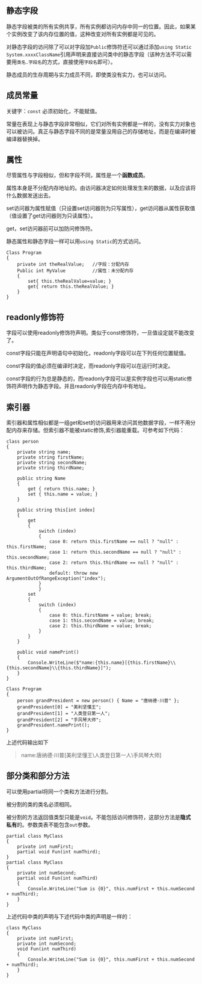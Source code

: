 ## 静态字段
静态字段被类的所有实例共享，所有实例都访问内存中同一的位置。因此，如果某个实例改变了该内存位置的值，这种改变对所有实例都是可见的。

对静态字段的访问除了可以对字段加`Public`修饰符还可以通过添加`using Static System.xxxxClassName`引用声明来直接访问类中的静态字段（该种方法不可以需要用`类名.字段名`的方式，直接使用`字段名`即可）。

静态成员的生存周期与实力成员不同，即使类没有实力，也可以访问。
## 成员常量
关键字：`const` 必须初始化，不能赋值。

常量在表现上与静态字段非常相似，它们对所有实例都是一样的，没有实力对象也可以被访问。真正与静态字段不同的是常量没用自己的存储地址，而是在编译时被编译器替换掉。

## 属性
尽管属性与字段相似，但和字段不同，属性是一个**函数成员**。

属性本身是不分配内存地址的。由访问器决定如何处理发生来的数据，以及应该将什么数据发送出去。

set访问器为属性赋值（只设置set访问器则为只写属性），get访问器从属性获取值（值设置了get访问器则为只读属性）。

get，set访问器前可以加防问修饰符。

静态属性和静态字段一样可以用`using Static`的方式访问。
```
Class Program
{
    private int theRealValue;   //字段：分配内存
    Public int MyValue          //属性：未分配内存
    {
        set{ this.theRealValue=value; }
        get{ return this.theRealValue; }
    }
}
```
## readonly修饰符
字段可以使用readonly修饰符声明。类似于const修饰符，一旦值设定就不能改变了。

const字段只能在声明语句中初始化，readonly字段可以在下列任何位置赋值。

const字段的值必须在编译时决定，而readonly字段可以在运行时决定。

const字段的行为总是静态的，而readonly字段可以是实例字段也可以用static修饰符声明作为静态字段。并且readonly字段在内存中有地址。

## 索引器
索引器和属性相似都是一组get和set的访问器用来访问其他数据字段，一样不用分配内存来存储。但索引器不能被static修饰,索引器能重载。可参考如下代码：
```
class person
{
    private string name;
    private string firstName;
    private string secondName;
    private string thirdName;

    public string Name
    {
        get { return this.name; }
        set { this.name = value; }
    }

    public string this[int index]
    {
        get
        {
            switch (index)
            {
                case 0: return this.firstName == null ? "null" : this.firstName;
                case 1: return this.secondName == null ? "null" : this.secondName;
                case 2: return this.thirdName == null ? "null" : this.thirdName;
                default: throw new ArgumentOutOfRangeException("index");
            }
            }
        set
        {
            switch (index)
            {
                case 0: this.firstName = value; break;
                case 1: this.secondName = value; break;
                case 2: this.thirdName = value; break;
            }
        }
    }

    public void namePrint()
    {
        Console.WriteLine($"name:{this.name}[{this.firstName}\\{this.secondName}\\{this.thirdName}]");
    }
}

Class Program
{
    person grandPresident = new person() { Name = "唐纳德·川普" };
    grandPresident[0] = "美利坚懂王";
    grandPresident[1] = "人类登日第一人";
    grandPresident[2] = "手风琴大师";
    grandPresident.namePrint();
}
```
上述代码输出如下
>name:唐纳德·川普[美利坚懂王\人类登日第一人\手风琴大师]

## 部分类和部分方法
可以使用partial将同一个类和方法进行分割。

被分割的类的类名必须相同。

被分割的方法返回值类型只能是`void`。不能包括访问修饰符，这部分方法是**隐式私有**的。参数类表不能包含`out`参数。
```
partial class MyClass
{
    private int numFirst;
    partial void Fun(int numThird);
}
partial class MyClass
{
    private int numSecond;
    partial void Fun(int numThird)
    {
        Console.WriteLine("Sum is {0}", this.numFirst + this.numSecond + numThird);
    }
}
```
上述代码中类的声明与下述代码中类的声明是一样的：
```
class MyClass
{
    private int numFirst;
    private int numSecond;
    void Fun(int numThird)
    {
        Console.WriteLine("Sum is {0}", this.numFirst + this.numSecond + numThird);
    }
}
```